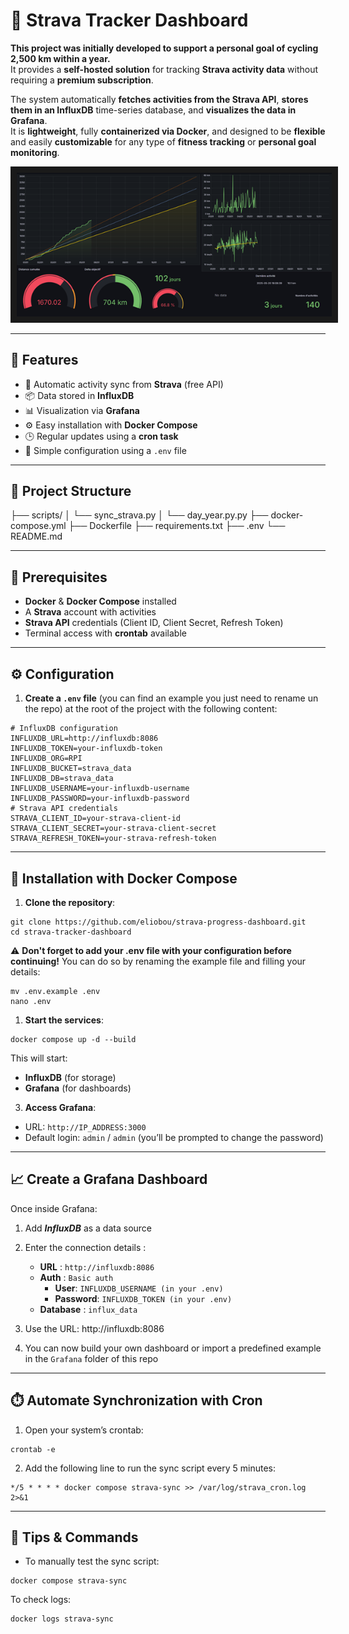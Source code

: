 # 🚴 Strava Tracker Dashboard

**This project was initially developed to support a personal goal of cycling 2,500 km within a year.**  
It provides a **self-hosted solution** for tracking **Strava activity data** without requiring a **premium subscription**.

The system automatically **fetches activities from the Strava API**, **stores them in an InfluxDB** time-series database, and **visualizes the data in Grafana**.  
It is **lightweight**, fully **containerized via Docker**, and designed to be **flexible** and easily **customizable** for any type of **fitness tracking** or **personal goal monitoring**.

<p align="center">
<img src="images/screenshot.png" border="10"/>
</p>


---

## 🚀 Features

- 🔄 Automatic activity sync from **Strava** (free API)
- 📦 Data stored in **InfluxDB**
- 📊 Visualization via **Grafana**
- ⚙️ Easy installation with **Docker Compose**
- 🕒 Regular updates using a **cron task**
- 🔐 Simple configuration using a `.env` file

---

## 📁 Project Structure


├── scripts/
│ └── sync_strava.py
│ └── day_year.py.py
├── docker-compose.yml
├── Dockerfile
├── requirements.txt
├── .env
└── README.md

---

## 🧪 Prerequisites

- **Docker** & **Docker Compose** installed
- A **Strava** account with activities
- **Strava API** credentials (Client ID, Client Secret, Refresh Token)
- Terminal access with **crontab** available

---

## ⚙️ Configuration

1. **Create a `.env` file** (you can find an example you just need to rename un the repo) at the root of the project with the following content:

```dotenv
# InfluxDB configuration
INFLUXDB_URL=http://influxdb:8086
INFLUXDB_TOKEN=your-influxdb-token
INFLUXDB_ORG=RPI
INFLUXDB_BUCKET=strava_data
INFLUXDB_DB=strava_data
INFLUXDB_USERNAME=your-influxdb-username
INFLUXDB_PASSWORD=your-influxdb-password
# Strava API credentials
STRAVA_CLIENT_ID=your-strava-client-id
STRAVA_CLIENT_SECRET=your-strava-client-secret
STRAVA_REFRESH_TOKEN=your-strava-refresh-token
```

---

## 🐳 Installation with Docker Compose
1. **Clone the repository**:

```
git clone https://github.com/eliobou/strava-progress-dashboard.git
cd strava-tracker-dashboard
```

:warning: **Don't forget to add your .env file with your configuration before continuing!**
You can do so by renaming the example file and filling your details:
```
mv .env.example .env
nano .env
```

1. **Start the services**:

```
docker compose up -d --build
```
This will start:

- **InfluxDB** (for storage)
- **Grafana** (for dashboards)

3. **Access Grafana**:

- URL: `http://IP_ADDRESS:3000`
- Default login: `admin` / `admin` (you’ll be prompted to change the password)

---

## 📈 Create a Grafana Dashboard
Once inside Grafana:

1. Add ***InfluxDB*** as a data source
2. Enter the connection details :
   - **URL** : `http://influxdb:8086`
   - **Auth** : `Basic auth`
     - **User**: `INFLUXDB_USERNAME (in your .env)`
     - **Password**: `INFLUXDB_TOKEN (in your .env)`
   - **Database** : `influx_data`

3. Use the URL: http://influxdb:8086
4. You can now build your own dashboard or import a predefined example in the `Grafana` folder of this repo

---

## ⏱️ Automate Synchronization with Cron
1. Open your system’s crontab:

```
crontab -e
```
2. Add the following line to run the sync script every 5 minutes:

```
*/5 * * * * docker compose strava-sync >> /var/log/strava_cron.log 2>&1
```

---

## 🔧 Tips & Commands

- To manually test the sync script:

```
docker compose strava-sync
```
To check logs:

```
docker logs strava-sync
```